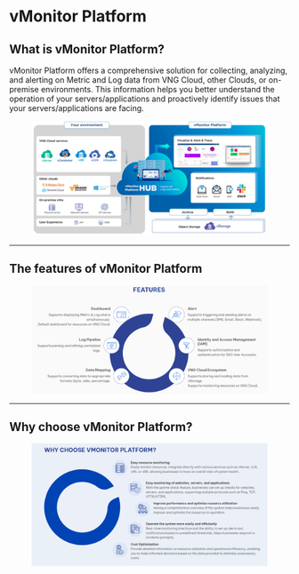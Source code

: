 # vMonitor Platform

## What is vMonitor Platform?

vMonitor Platform offers a comprehensive solution for collecting, analyzing, and alerting on Metric and Log data from VNG Cloud, other Clouds, or on-premise environments. This information helps you better understand the operation of your servers/applications and proactively identify issues that your servers/applications are facing.

<figure><img src="../.gitbook/assets/image (94).png" alt=""><figcaption></figcaption></figure>

***

## The features of vMonitor Platform

<figure><img src="../.gitbook/assets/image (98).png" alt=""><figcaption></figcaption></figure>

***

## Why choose vMonitor Platform?

<figure><img src="../.gitbook/assets/image (97).png" alt=""><figcaption></figcaption></figure>
